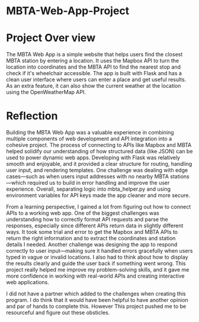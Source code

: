 # MBTA-Web-App-Project
# Project Over view 
The MBTA Web App is a simple website that helps users find the closest MBTA station by entering a location. It uses the Mapbox API to turn the location into coordinates and the MBTA API to find the nearest stop and check if it's wheelchair accessible. The app is built with Flask and has a clean user interface where users can enter a place and get useful results. As an extra feature, it can also show the current weather at the location using the OpenWeatherMap API.

# Reflection 
Building the MBTA Web App was a valuable experience in combining multiple components of web development and API integration into a cohesive project. The process of connecting to APIs like Mapbox and MBTA helped solidify our understanding of how structured data (like JSON) can be used to power dynamic web apps. Developing with Flask was relatively smooth and enjoyable, and it provided a clear structure for routing, handling user input, and rendering templates. One challenge was dealing with edge cases—such as when users input addresses with no nearby MBTA stations—which required us to build in error handling and improve the user experience. Overall, separating logic into mbta_helper.py and using environment variables for API keys made the app cleaner and more secure.

From a learning perspective, I gained a lot from figuring out how to connect APIs to a working web app. One of the biggest challenges was understanding how to correctly format API requests and parse the responses, especially since different APIs return data in slightly different ways. It took some trial and error to get the Mapbox and MBTA APIs to return the right information and to extract the coordinates and station details I needed. Another challenge was designing the app to respond correctly to user input—making sure it handled errors gracefully when users typed in vague or invalid locations. I also had to think about how to display the results clearly and guide the user back if something went wrong. This project really helped me improve my problem-solving skills, and it gave me more confidence in working with real-world APIs and creating interactive web applications.

I did not have a partner which added to the challenges when creating this program. I do think that it would have been helpful to have another opinion and par of hands to complete this. However This project pushed me to be resourceful and figure out these obsticles. 